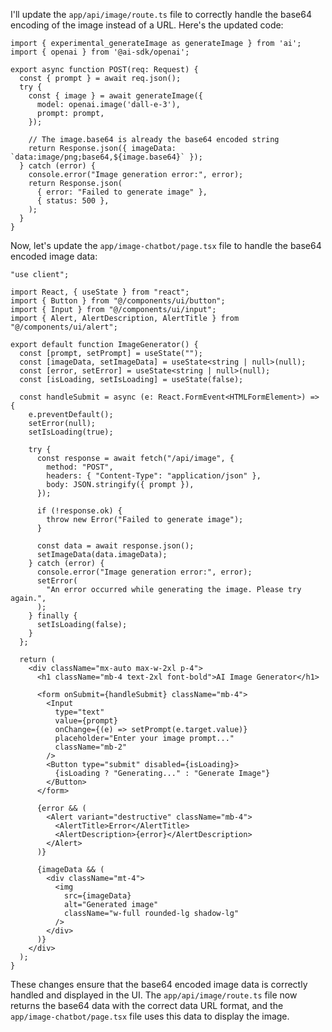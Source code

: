 I'll update the `app/api/image/route.ts` file to correctly handle the base64 encoding of the image instead of a URL. Here's the updated code:

<ReactProject id="AI Image Generator">

```tsx file="app/api/image/route.ts"
import { experimental_generateImage as generateImage } from 'ai';
import { openai } from '@ai-sdk/openai';

export async function POST(req: Request) {
  const { prompt } = await req.json();
  try {
    const { image } = await generateImage({
      model: openai.image('dall-e-3'),
      prompt: prompt,
    });

    // The image.base64 is already the base64 encoded string
    return Response.json({ imageData: `data:image/png;base64,${image.base64}` });
  } catch (error) {
    console.error("Image generation error:", error);
    return Response.json(
      { error: "Failed to generate image" },
      { status: 500 },
    );
  }
}
```

Now, let's update the `app/image-chatbot/page.tsx` file to handle the base64 encoded image data:

```tsx file="app/image-chatbot/page.tsx"
"use client";

import React, { useState } from "react";
import { Button } from "@/components/ui/button";
import { Input } from "@/components/ui/input";
import { Alert, AlertDescription, AlertTitle } from "@/components/ui/alert";

export default function ImageGenerator() {
  const [prompt, setPrompt] = useState("");
  const [imageData, setImageData] = useState<string | null>(null);
  const [error, setError] = useState<string | null>(null);
  const [isLoading, setIsLoading] = useState(false);

  const handleSubmit = async (e: React.FormEvent<HTMLFormElement>) => {
    e.preventDefault();
    setError(null);
    setIsLoading(true);

    try {
      const response = await fetch("/api/image", {
        method: "POST",
        headers: { "Content-Type": "application/json" },
        body: JSON.stringify({ prompt }),
      });

      if (!response.ok) {
        throw new Error("Failed to generate image");
      }

      const data = await response.json();
      setImageData(data.imageData);
    } catch (error) {
      console.error("Image generation error:", error);
      setError(
        "An error occurred while generating the image. Please try again.",
      );
    } finally {
      setIsLoading(false);
    }
  };

  return (
    <div className="mx-auto max-w-2xl p-4">
      <h1 className="mb-4 text-2xl font-bold">AI Image Generator</h1>

      <form onSubmit={handleSubmit} className="mb-4">
        <Input
          type="text"
          value={prompt}
          onChange={(e) => setPrompt(e.target.value)}
          placeholder="Enter your image prompt..."
          className="mb-2"
        />
        <Button type="submit" disabled={isLoading}>
          {isLoading ? "Generating..." : "Generate Image"}
        </Button>
      </form>

      {error && (
        <Alert variant="destructive" className="mb-4">
          <AlertTitle>Error</AlertTitle>
          <AlertDescription>{error}</AlertDescription>
        </Alert>
      )}

      {imageData && (
        <div className="mt-4">
          <img
            src={imageData}
            alt="Generated image"
            className="w-full rounded-lg shadow-lg"
          />
        </div>
      )}
    </div>
  );
}
```

These changes ensure that the base64 encoded image data is correctly handled and displayed in the UI. The `app/api/image/route.ts` file now returns the base64 data with the correct data URL format, and the `app/image-chatbot/page.tsx` file uses this data to display the image.

</ReactProject>